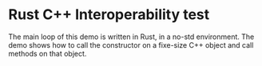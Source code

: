 # Rust C++ Interoperability test

The main loop of this demo is written in Rust, in a no-std environment.  The demo shows how to call the constructor on a fixe-size C++ object and call methods on that object.
